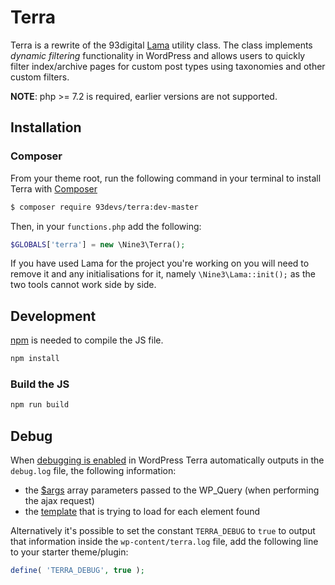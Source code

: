 # Terra

Terra is a rewrite of the 93digital [Lama](https://93digital.gitlab.io/lama/) utility class. The class implements _dynamic filtering_ functionality in WordPress and allows users to quickly filter index/archive pages for custom post types using taxonomies and other custom filters.

**NOTE**: php >= 7.2 is required, earlier versions are not supported.

## Installation

### Composer

From your theme root, run the following command in your terminal to install Terra with [Composer](https://getcomposer.org/)

```bash
$ composer require 93devs/terra:dev-master
```

Then, in your `functions.php` add the following:

```php
$GLOBALS['terra'] = new \Nine3\Terra();
```

If you have used Lama for the project you're working on you will need to remove it and any initialisations for it, namely `\Nine3\Lama::init();` as the two tools cannot work side by side.

## Development

[npm](https://www.npmjs.com/) is needed to compile the JS file.

```bash
npm install
```

### Build the JS

```bash
npm run build
```

## Debug

When [debugging is enabled](https://codex.wordpress.org/Debugging_in_WordPress) in WordPress Terra automatically outputs in the `debug.log` file, the following information:

- the [\$args]() array parameters passed to the WP_Query (when performing the ajax request)
- the [template]() that is trying to load for each element found

Alternatively it's possible to set the constant `TERRA_DEBUG` to `true` to output that information inside the `wp-content/terra.log` file, add the following line to your starter theme/plugin:

```php
define( 'TERRA_DEBUG', true );
```
